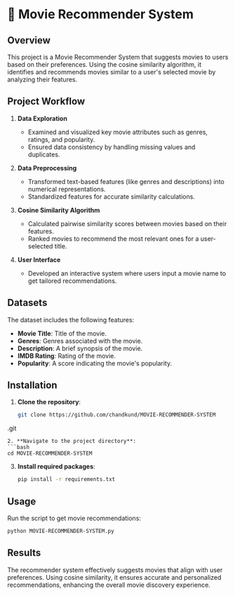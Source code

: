 # 🎥 Movie Recommender System

## Overview

This project is a Movie Recommender System that suggests movies to users based on their preferences. Using the cosine similarity algorithm, it identifies and recommends movies similar to a user's selected movie by analyzing their features.

## Project Workflow

1. **Data Exploration**  
   - Examined and visualized key movie attributes such as genres, ratings, and popularity.  
   - Ensured data consistency by handling missing values and duplicates.  

2. **Data Preprocessing**  
   - Transformed text-based features (like genres and descriptions) into numerical representations.  
   - Standardized features for accurate similarity calculations.  

3. **Cosine Similarity Algorithm**  
   - Calculated pairwise similarity scores between movies based on their features.  
   - Ranked movies to recommend the most relevant ones for a user-selected title.  

4. **User Interface**  
   - Developed an interactive system where users input a movie name to get tailored recommendations.  

## Datasets

The dataset includes the following features:  
- **Movie Title**: Title of the movie.  
- **Genres**: Genres associated with the movie.  
- **Description**: A brief synopsis of the movie.  
- **IMDB Rating**: Rating of the movie.  
- **Popularity**: A score indicating the movie's popularity.  

## Installation

1. **Clone the repository**:  
   ```bash
   git clone https://github.com/chandkund/MOVIE-RECOMMENDER-SYSTEM
.git
   ```  
2. **Navigate to the project directory**:  
   ```bash
   cd MOVIE-RECOMMENDER-SYSTEM
   ```  
3. **Install required packages**:  
   ```bash
   pip install -r requirements.txt
   ```

## Usage

Run the script to get movie recommendations:  
```bash
python MOVIE-RECOMMENDER-SYSTEM.py
```

## Results

The recommender system effectively suggests movies that align with user preferences. Using cosine similarity, it ensures accurate and personalized recommendations, enhancing the overall movie discovery experience.

